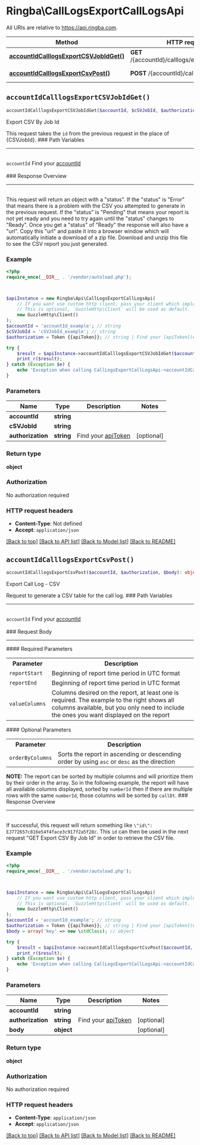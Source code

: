 # Ringba\CallLogsExportCallLogsApi

All URIs are relative to https://api.ringba.com.

Method | HTTP request | Description
------------- | ------------- | -------------
[**accountIdCalllogsExportCSVJobIdGet()**](CallLogsExportCallLogsApi.md#accountIdCalllogsExportCSVJobIdGet) | **GET** /{accountId}/calllogs/export/{CSVJobId} | Export CSV By Job Id
[**accountIdCalllogsExportCsvPost()**](CallLogsExportCallLogsApi.md#accountIdCalllogsExportCsvPost) | **POST** /{accountId}/calllogs/export/csv | Export Call Log - CSV


## `accountIdCalllogsExportCSVJobIdGet()`

```php
accountIdCalllogsExportCSVJobIdGet($accountId, $cSVJobId, $authorization): object
```

Export CSV By Job Id

This request takes the `id` from the previous request in the place of {CSVJobId}.  ### Path Variables <hr> <br>  ``accountId`` Find your [accountId](#get-your-account-information) <br> <br>  ### Response Overview <hr> <br>  This request will return an object with a \"status\". If the \"status\" is \"Error\" that means there is a problem with the CSV you attempted to generate in the previous request. If the \"status\" is \"Pending\" that means your report is not yet ready and you need to try again until the \"status\" changes to \"Ready\". Once you get a \"status\" of \"Ready\" the response will also have a \"url\". Copy this \"url\" and paste it into a browser window which will automatically initiate a download of a zip file. Download and unzip this file to see the CSV report you just generated.

### Example

```php
<?php
require_once(__DIR__ . '/vendor/autoload.php');



$apiInstance = new Ringba\Api\CallLogsExportCallLogsApi(
    // If you want use custom http client, pass your client which implements `GuzzleHttp\ClientInterface`.
    // This is optional, `GuzzleHttp\Client` will be used as default.
    new GuzzleHttp\Client()
);
$accountId = 'accountId_example'; // string
$cSVJobId = 'cSVJobId_example'; // string
$authorization = Token {{apiToken}}; // string | Find your [apiToken](#get-or-create-api-token)

try {
    $result = $apiInstance->accountIdCalllogsExportCSVJobIdGet($accountId, $cSVJobId, $authorization);
    print_r($result);
} catch (Exception $e) {
    echo 'Exception when calling CallLogsExportCallLogsApi->accountIdCalllogsExportCSVJobIdGet: ', $e->getMessage(), PHP_EOL;
}
```

### Parameters

Name | Type | Description  | Notes
------------- | ------------- | ------------- | -------------
 **accountId** | **string**|  |
 **cSVJobId** | **string**|  |
 **authorization** | **string**| Find your [apiToken](#get-or-create-api-token) | [optional]

### Return type

**object**

### Authorization

No authorization required

### HTTP request headers

- **Content-Type**: Not defined
- **Accept**: `application/json`

[[Back to top]](#) [[Back to API list]](../../README.md#endpoints)
[[Back to Model list]](../../README.md#models)
[[Back to README]](../../README.md)

## `accountIdCalllogsExportCsvPost()`

```php
accountIdCalllogsExportCsvPost($accountId, $authorization, $body): object
```

Export Call Log - CSV

Request to generate a CSV table for the call log.  ### Path Variables <hr> <br>  ``accountId`` Find your [accountId](#get-your-account-information) <br> <br>  ### Request Body <hr>  #### Required Parameters <table>     <tr>         <th>Parameter</th>         <th>Description</th>     </tr>     <tr>         <td><code>reportStart</code></td>         <td>Beginning of report time period in UTC format</td>     </tr>     <tr>         <td><code>reportEnd</code></td>         <td>Beginning of report time period in UTC format</td>     </tr>     <tr>         <td><code>valueColumns</code></td>         <td>Columns desired on the report, at least one is required. The example to the right shows all columns available, but you only need to include the ones you want displayed on the report</td>     </tr> </table>  #### Optional Parameters <table>     <tr>         <th>Parameter</th>         <th>Description</th>     </tr>     <tr>         <td><code>orderByColumns</code></td>         <td>Sorts the report in ascending or descending order by using `asc` or `desc` as the direction</td>     </tr> </table>  __NOTE:__ The report can be sorted by multiple columns and will prioritize them by their order in the array. So in the following example, the report will have all available columns displayed, sorted by `numberId` then if there are multiple rows with the same `numberId`, those columns will be sorted by `callDt`.  ### Response Overview <hr> <br>  If successful, this request will return something like `\"id\": EJ772657c816e54f4face3c917f2a5f28c`. This `id` can then be used in the next request \"GET Export CSV By Job Id\" in order to retrieve the CSV file.

### Example

```php
<?php
require_once(__DIR__ . '/vendor/autoload.php');



$apiInstance = new Ringba\Api\CallLogsExportCallLogsApi(
    // If you want use custom http client, pass your client which implements `GuzzleHttp\ClientInterface`.
    // This is optional, `GuzzleHttp\Client` will be used as default.
    new GuzzleHttp\Client()
);
$accountId = 'accountId_example'; // string
$authorization = Token {{apiToken}}; // string | Find your [apiToken](#get-or-create-api-token)
$body = array('key' => new \stdClass); // object

try {
    $result = $apiInstance->accountIdCalllogsExportCsvPost($accountId, $authorization, $body);
    print_r($result);
} catch (Exception $e) {
    echo 'Exception when calling CallLogsExportCallLogsApi->accountIdCalllogsExportCsvPost: ', $e->getMessage(), PHP_EOL;
}
```

### Parameters

Name | Type | Description  | Notes
------------- | ------------- | ------------- | -------------
 **accountId** | **string**|  |
 **authorization** | **string**| Find your [apiToken](#get-or-create-api-token) | [optional]
 **body** | **object**|  | [optional]

### Return type

**object**

### Authorization

No authorization required

### HTTP request headers

- **Content-Type**: `application/json`
- **Accept**: `application/json`

[[Back to top]](#) [[Back to API list]](../../README.md#endpoints)
[[Back to Model list]](../../README.md#models)
[[Back to README]](../../README.md)
